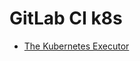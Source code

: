 # GitLab CI k8s

* [The Kubernetes Executor](https://docs.gitlab.com/runner/executors/kubernetes.html)